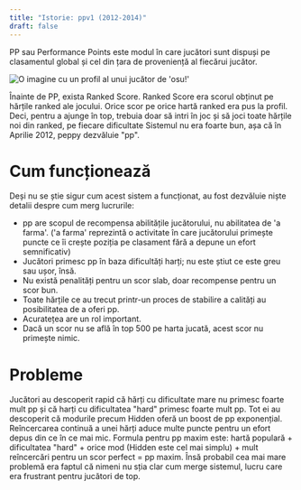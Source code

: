 ```yaml
---
title: "Istorie: ppv1 (2012-2014)"
draft: false
---
```


PP sau Performance Points este modul în care jucători sunt dispuși pe clasamentul global și cel din țara de proveniență al fiecărui jucător.

![O imagine cu un profil al unui jucător de 'osu!'](/profil.jpg "Profilul unui jucător de 'osu!' din România")

Înainte de PP, exista Ranked Score. Ranked Score era scorul obținut pe hărțile ranked ale jocului.
Orice scor pe orice hartă ranked era pus la profil.
Deci, pentru a ajunge în top, trebuia doar să intri în joc și să joci toate hărțile noi din ranked, pe fiecare dificultate
Sistemul nu era foarte bun, așa că în Aprilie 2012, peppy dezvăluie "pp".

# Cum funcționează 
Deși nu se știe sigur cum acest sistem a funcționat, au fost dezvăluie niște detalii despre cum merg lucrurile:
* pp are scopul de recompensa abilitățile jucătorului, nu abilitatea de 'a farma'. ('a farma' reprezintă o activitate în care jucătorului primește puncte ce îi crește poziția pe clasament fără a depune un efort semnificativ)
* Jucători primesc pp în baza dificultăți harți; nu este știut ce este greu sau ușor, însă.
* Nu există penalități pentru un scor slab, doar recompense pentru un scor bun.
* Toate hărțile ce au trecut printr-un proces de stabilire a calități au posibilitatea de a oferi pp.
* Acuratețea are un rol important.
* Dacă un scor nu se află în top 500 pe harta jucată, acest scor nu primește nimic.

# Probleme
Jucători au descoperit rapid că hărți cu dificultate mare nu primesc foarte mult pp și că harți cu dificultatea "hard" primesc foarte mult pp. 
Tot ei au descoperit că modurile precum Hidden oferă un boost de pp exponențial.
Reîncercarea continuă a unei hărți aduce multe puncte pentru un efort depus din ce în ce mai mic.
Formula pentru pp maxim este: hartă populară + dificultatea "hard" + orice mod (Hidden este cel mai simplu) + mult reîncercări pentru un scor perfect = pp maxim.
Însă probabil cea mai mare problemă era faptul că nimeni nu sția clar cum merge sistemul, lucru care era frustrant pentru jucători de top.
